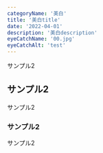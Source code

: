 ```yaml
---
categoryName: '美白'
title: '美白title'
date: '2022-04-01'
description: '美白description'
eyeCatchName: '00.jpg'
eyeCatchAlt: 'test'
---
```



サンプル2

## サンプル2

サンプル2

### サンプル2

サンプル2